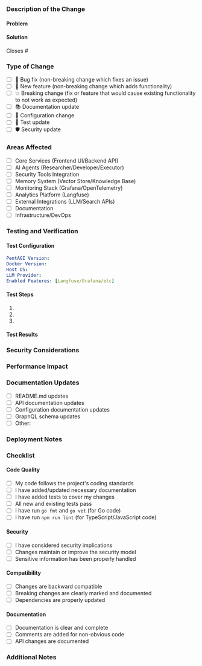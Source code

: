 <!--
Thank you for your contribution to PentAGI! Please fill out this template completely to help us review your changes effectively.
Any PR that does not include enough information may be closed at maintainers' discretion.
-->

### Description of the Change
<!--
We must be able to understand the design of your change from this description. Please provide as much detail as possible.
-->

#### Problem
<!-- Describe the problem this PR addresses -->

#### Solution
<!-- Describe your solution and its key aspects -->

<!-- Enter any applicable Issue number(s) here that will be closed/resolved by this PR. -->
Closes #

### Type of Change
<!-- Mark with an `x` all options that apply -->

- [ ] 🐛 Bug fix (non-breaking change which fixes an issue)
- [ ] 🚀 New feature (non-breaking change which adds functionality)
- [ ] 💥 Breaking change (fix or feature that would cause existing functionality to not work as expected)
- [ ] 📚 Documentation update
- [ ] 🔧 Configuration change
- [ ] 🧪 Test update
- [ ] 🛡️ Security update

### Areas Affected
<!-- Mark with an `x` all components that are affected -->

- [ ] Core Services (Frontend UI/Backend API)
- [ ] AI Agents (Researcher/Developer/Executor)
- [ ] Security Tools Integration
- [ ] Memory System (Vector Store/Knowledge Base)
- [ ] Monitoring Stack (Grafana/OpenTelemetry)
- [ ] Analytics Platform (Langfuse)
- [ ] External Integrations (LLM/Search APIs)
- [ ] Documentation
- [ ] Infrastructure/DevOps

### Testing and Verification
<!--
Please describe the tests that you ran to verify your changes and provide instructions so we can reproduce.
-->

#### Test Configuration
```yaml
PentAGI Version:
Docker Version:
Host OS:
LLM Provider:
Enabled Features: [Langfuse/Grafana/etc]
```

#### Test Steps
1. 
2. 
3. 

#### Test Results
<!-- Include relevant screenshots, logs, or test outputs -->

### Security Considerations
<!-- 
Describe any security implications of your changes.
For security-related changes, please note any new dependencies, changed permissions, etc.
-->

### Performance Impact
<!--
Describe any performance implications and testing done to verify acceptable performance.
Especially important for changes affecting AI agents, memory systems, or data processing.
-->

### Documentation Updates
<!-- Note any documentation changes required by this PR -->

- [ ] README.md updates
- [ ] API documentation updates
- [ ] Configuration documentation updates
- [ ] GraphQL schema updates
- [ ] Other: <!-- specify -->

### Deployment Notes
<!--
Describe any special considerations for deploying this change.
Include any new environment variables, configuration changes, or migration steps.
-->

### Checklist
<!--- Go over all the following points, and put an `x` in all the boxes that apply. -->

#### Code Quality
- [ ] My code follows the project's coding standards
- [ ] I have added/updated necessary documentation
- [ ] I have added tests to cover my changes
- [ ] All new and existing tests pass
- [ ] I have run `go fmt` and `go vet` (for Go code)
- [ ] I have run `npm run lint` (for TypeScript/JavaScript code)

#### Security
- [ ] I have considered security implications
- [ ] Changes maintain or improve the security model
- [ ] Sensitive information has been properly handled

#### Compatibility
- [ ] Changes are backward compatible
- [ ] Breaking changes are clearly marked and documented
- [ ] Dependencies are properly updated

#### Documentation
- [ ] Documentation is clear and complete
- [ ] Comments are added for non-obvious code
- [ ] API changes are documented

### Additional Notes
<!-- Any additional information that would be helpful for reviewers -->
